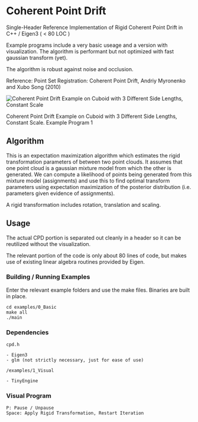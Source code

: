 # Coherent Point Drift

Single-Header Reference Implementation of Rigid Coherent Point Drift in C++ / Eigen3  ( < 80 LOC )

Example programs include a very basic useage and a version with visualization. The algorithm is performant but not optimized with fast gaussian transform (yet).

The algorithm is robust against noise and occlusion.

Reference: Point Set Registration: Coherent Point Drift, Andriy Myronenko and Xubo Song (2010)

![Coherent Point Drift Example on Cuboid with 3 Different Side Lengths, Constant Scale](https://github.com/weigert/CoherentPointDrift/blob/master/screenshots/cpd.gif)

Coherent Point Drift Example on Cuboid with 3 Different Side Lengths, Constant Scale. Example Program 1

## Algorithm

This is an expectation maximization algorithm which estimates the rigid transformation parameters of between two point clouds. It assumes that one point cloud is a gaussian mixture model from which the other is generated. We can compute a likelihood of points being generated from this mixture model (assignments) and use this to find optimal transform parameters using expectation maximization of the posterior distribution (i.e. parameters given evidence of assignments).

A rigid transformation includes rotation, translation and scaling.

## Usage

The actual CPD portion is separated out cleanly in a header so it can be reutilized without the visualization.

The relevant portion of the code is only about 80 lines of code, but makes use of existing linear algebra routines provided by Eigen.

### Building / Running Examples

Enter the relevant example folders and use the make files. Binaries are built in place.

    cd examples/0_Basic
    make all
    ./main

### Dependencies

`cpd.h`

    - Eigen3
    - glm (not strictly necessary, just for ease of use)

`/examples/1_Visual`

    - TinyEngine

### Visual Program

    P: Pause / Unpause
    Space: Apply Rigid Transformation, Restart Iteration
